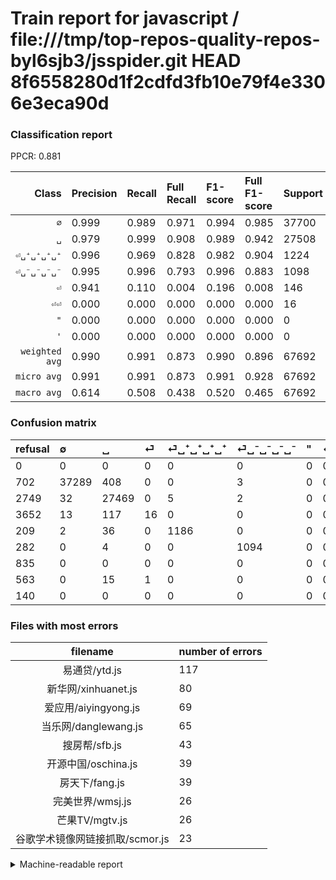 # Train report for javascript / file:///tmp/top-repos-quality-repos-byl6sjb3/jsspider.git HEAD 8f6558280d1f2cdfd3fb10e79f4e3306e3eca90d

### Classification report

PPCR: 0.881

| Class | Precision | Recall | Full Recall | F1-score | Full F1-score | Support | Full Support | PPCR |
|------:|:----------|:-------|:------------|:---------|:---------|:--------|:-------------|:-----|
| `∅` | 0.999| 0.989| 0.971| 0.994| 0.985| 37700| 38402| 0.982 |
| `␣` | 0.979| 0.999| 0.908| 0.989| 0.942| 27508| 30257| 0.909 |
| `⏎␣⁺␣⁺␣⁺␣⁺` | 0.996| 0.969| 0.828| 0.982| 0.904| 1224| 1433| 0.854 |
| `⏎␣⁻␣⁻␣⁻␣⁻` | 0.995| 0.996| 0.793| 0.996| 0.883| 1098| 1380| 0.796 |
| `⏎` | 0.941| 0.110| 0.004| 0.196| 0.008| 146| 3798| 0.038 |
| `⏎⏎` | 0.000| 0.000| 0.000| 0.000| 0.000| 16| 579| 0.028 |
| `"` | 0.000| 0.000| 0.000| 0.000| 0.000| 0| 835| 0.000 |
| `'` | 0.000| 0.000| 0.000| 0.000| 0.000| 0| 140| 0.000 |
| `weighted avg` | 0.990| 0.991| 0.873| 0.990| 0.896| 67692| 76824| 0.881 |
| `micro avg` | 0.991| 0.991| 0.873| 0.991| 0.928| 67692| 76824| 0.881 |
| `macro avg` | 0.614| 0.508| 0.438| 0.520| 0.465| 67692| 76824| 0.881 |

### Confusion matrix

|refusal|  ∅| ␣| ⏎| ⏎␣⁺␣⁺␣⁺␣⁺| ⏎␣⁻␣⁻␣⁻␣⁻| "| ⏎⏎| '| 
|:---|:---|:---|:---|:---|:---|:---|:---|:---|
|0 |0 |0 |0 |0 |0 |0 |0 |0 |
|702 |37289 |408 |0 |0 |3 |0 |0 |0 |
|2749 |32 |27469 |0 |5 |2 |0 |0 |0 |
|3652 |13 |117 |16 |0 |0 |0 |0 |0 |
|209 |2 |36 |0 |1186 |0 |0 |0 |0 |
|282 |0 |4 |0 |0 |1094 |0 |0 |0 |
|835 |0 |0 |0 |0 |0 |0 |0 |0 |
|563 |0 |15 |1 |0 |0 |0 |0 |0 |
|140 |0 |0 |0 |0 |0 |0 |0 |0 |

### Files with most errors

| filename | number of errors|
|:----:|:-----|
| 易通贷/ytd.js | 117 |
| 新华网/xinhuanet.js | 80 |
| 爱应用/aiyingyong.js | 69 |
| 当乐网/danglewang.js | 65 |
| 搜房帮/sfb.js | 43 |
| 开源中国/oschina.js | 39 |
| 房天下/fang.js | 39 |
| 完美世界/wmsj.js | 26 |
| 芒果TV/mgtv.js | 26 |
| 谷歌学术镜像网链接抓取/scmor.js | 23 |

<details>
    <summary>Machine-readable report</summary>
```json
{
  "cl_report": {"\"": {"f1-score": 0.0, "precision": 0.0, "recall": 0.0, "support": 0}, "\u0027": {"f1-score": 0.0, "precision": 0.0, "recall": 0.0, "support": 0}, "macro avg": {"f1-score": 0.5196464616216099, "precision": 0.6138114736929094, "recall": 0.5078225845090315, "support": 67692}, "micro avg": {"f1-score": 0.9905749571588962, "precision": 0.9905749571588962, "recall": 0.9905749571588962, "support": 67692}, "weighted avg": {"f1-score": 0.9897147933085789, "precision": 0.9903830055185925, "recall": 0.9905749571588962, "support": 67692}, "\u2205": {"f1-score": 0.9938962631270324, "precision": 0.9987411613456182, "recall": 0.9890981432360743, "support": 37700}, "\u23ce": {"f1-score": 0.19631901840490798, "precision": 0.9411764705882353, "recall": 0.1095890410958904, "support": 146}, "\u23ce\u23ce": {"f1-score": 0.0, "precision": 0.0, "recall": 0.0, "support": 16}, "\u23ce\u2423\u207a\u2423\u207a\u2423\u207a\u2423\u207a": {"f1-score": 0.9821946169772257, "precision": 0.9958018471872376, "recall": 0.9689542483660131, "support": 1224}, "\u23ce\u2423\u207b\u2423\u207b\u2423\u207b\u2423\u207b": {"f1-score": 0.9959035047792445, "precision": 0.9954504094631483, "recall": 0.9963570127504554, "support": 1098}, "\u2423": {"f1-score": 0.9888582896844682, "precision": 0.9793219009590359, "recall": 0.9985822306238186, "support": 27508}},
  "cl_report_full": {"\"": {"f1-score": 0.0, "precision": 0.0, "recall": 0.0, "support": 835}, "\u0027": {"f1-score": 0.0, "precision": 0.0, "recall": 0.0, "support": 140}, "macro avg": {"f1-score": 0.4652356433811368, "precision": 0.6138114736929094, "recall": 0.4379342335178046, "support": 76824}, "micro avg": {"f1-score": 0.9279802928395473, "precision": 0.9905749571588962, "recall": 0.8728262001457878, "support": 76824}, "weighted avg": {"f1-score": 0.8964426370198708, "precision": 0.9679305253916034, "recall": 0.8728262001457878, "support": 76824}, "\u2205": {"f1-score": 0.984684042356545, "precision": 0.9987411613456182, "recall": 0.9710171345242435, "support": 38402}, "\u23ce": {"f1-score": 0.008387942332896461, "precision": 0.9411764705882353, "recall": 0.00421274354923644, "support": 3798}, "\u23ce\u23ce": {"f1-score": 0.0, "precision": 0.0, "recall": 0.0, "support": 579}, "\u23ce\u2423\u207a\u2423\u207a\u2423\u207a\u2423\u207a": {"f1-score": 0.9039634146341464, "precision": 0.9958018471872376, "recall": 0.8276343335659456, "support": 1433}, "\u23ce\u2423\u207b\u2423\u207b\u2423\u207b\u2423\u207b": {"f1-score": 0.8826139572408228, "precision": 0.9954504094631483, "recall": 0.7927536231884058, "support": 1380}, "\u2423": {"f1-score": 0.9422357904846842, "precision": 0.9793219009590359, "recall": 0.9078560333146048, "support": 30257}},
  "ppcr": 0.8811308965948141
}
```
</details>
